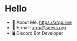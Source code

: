 # Hello
* 🤔 About Me: https://xrqu.live
* 💎 E-mail: [xrqu@sdevs.org](mailto:xrqu@sdevs.org)
* 🖥 Discord Bot Developer
